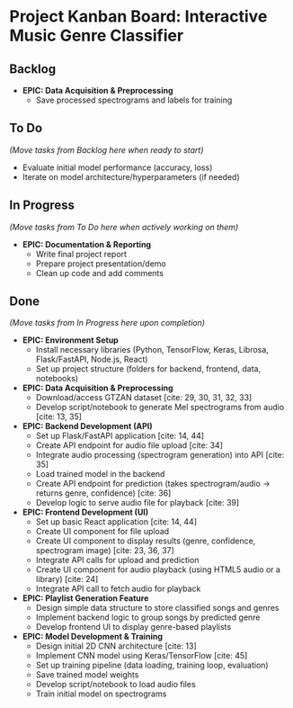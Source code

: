 # Project Kanban Board: Interactive Music Genre Classifier

## Backlog

* **EPIC: Data Acquisition & Preprocessing**
    * Save processed spectrograms and labels for training

## To Do

*(Move tasks from Backlog here when ready to start)*

* Evaluate initial model performance (accuracy, loss)
* Iterate on model architecture/hyperparameters (if needed)

## In Progress

*(Move tasks from To Do here when actively working on them)*

* **EPIC: Documentation & Reporting**
    * Write final project report
    * Prepare project presentation/demo
    * Clean up code and add comments

## Done

*(Move tasks from In Progress here upon completion)*

* **EPIC: Environment Setup**
    * Install necessary libraries (Python, TensorFlow, Keras, Librosa, Flask/FastAPI, Node.js, React)
    * Set up project structure (folders for backend, frontend, data, notebooks)
* **EPIC: Data Acquisition & Preprocessing**
    * Download/access GTZAN dataset [cite: 29, 30, 31, 32, 33]
    * Develop script/notebook to generate Mel spectrograms from audio [cite: 13, 35]
* **EPIC: Backend Development (API)**
    * Set up Flask/FastAPI application [cite: 14, 44]
    * Create API endpoint for audio file upload [cite: 34]
    * Integrate audio processing (spectrogram generation) into API [cite: 35]
    * Load trained model in the backend
    * Create API endpoint for prediction (takes spectrogram/audio -> returns genre, confidence) [cite: 36]
    * Develop logic to serve audio file for playback [cite: 39]
* **EPIC: Frontend Development (UI)**
    * Set up basic React application [cite: 14, 44]
    * Create UI component for file upload
    * Create UI component to display results (genre, confidence, spectrogram image) [cite: 23, 36, 37]
    * Integrate API calls for upload and prediction
    * Create UI component for audio playback (using HTML5 audio or a library) [cite: 24]
    * Integrate API call to fetch audio for playback
* **EPIC: Playlist Generation Feature**
    * Design simple data structure to store classified songs and genres
    * Implement backend logic to group songs by predicted genre
    * Develop frontend UI to display genre-based playlists
* **EPIC: Model Development & Training**
    * Design initial 2D CNN architecture [cite: 13]
    * Implement CNN model using Keras/TensorFlow [cite: 45]
    * Set up training pipeline (data loading, training loop, evaluation)
    * Save trained model weights
    * Develop script/notebook to load audio files
    * Train initial model on spectrograms